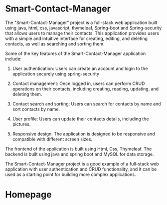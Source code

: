 # Smart-Contact-Manager
The "Smart-Contact-Manager" project is a full-stack web application built using java, html, css, javascript, thymeleaf, Spring-boot and Spring-security that allows users to manage their contacts. This application provides users with a simple and intuitive interface for creating, editing, and deleting contacts, as well as searching and sorting them.

Some of the key features of the Smart-Contact-Manager application include:

   1. User authentication: Users can create an account and login to the application securely using spring-security

   2. Contact management: Once logged in, users can perform CRUD operations on their contacts, including creating, reading, updating, and deleting them.

   3. Contact search and sorting: Users can search for contacts by name and sort contacts by name.

   4. User profile: Users can update their contacts details, including the pictures.

   5. Responsive design: The application is designed to be responsive and compatible with different screen sizes.

The frontend of the application is built using Html, Css, Thymeleaf. The backend is built using java and spring boot and MySQL for data storage.

The Smart-Contact-Manager project is a good example of a full-stack web application with user authentication and CRUD functionality, and it can be used as a starting point for building more complex applications.

# Homepage
